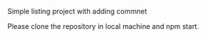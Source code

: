 Simple listing project with adding commnet

Please clone the repository in local machine and npm start.
